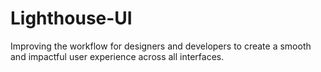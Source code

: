 # Lighthouse-UI

Improving the workflow for designers and developers to create a smooth and impactful user experience across all interfaces.
